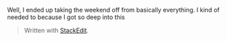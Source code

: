 Well, I ended up taking the weekend off from basically everything. I kind of needed to because I got so deep into this 


> Written with [StackEdit](https://stackedit.io/).
<!--stackedit_data:
eyJoaXN0b3J5IjpbLTQzNTgzNDczMSwtMTA1MDQyNDg1NCw3Mz
A5OTgxMTZdfQ==
-->